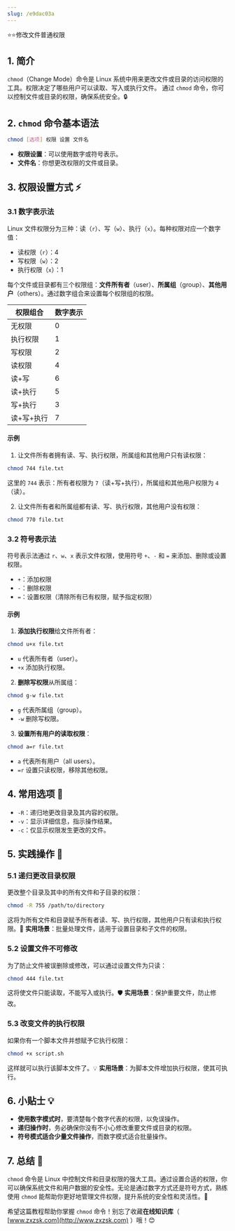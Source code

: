 ```yaml
---
slug: /e9dac03a
---
```



⭐⭐修改文件普通权限

## 1. 简介

`chmod`（Change Mode）命令是 Linux 系统中用来更改文件或目录的访问权限的工具。权限决定了哪些用户可以读取、写入或执行文件。
通过 `chmod` 命令，你可以控制文件或目录的权限，确保系统安全。🔒

## 2. `chmod` 命令基本语法

```bash
chmod [选项] 权限 设置 文件名
```

- **权限设置**：可以使用数字或符号表示。
- **文件名**：你想更改权限的文件或目录。

## 3. 权限设置方式 ⚡

### 3.1 数字表示法

Linux 文件权限分为三种：读（`r`）、写（`w`）、执行（`x`）。每种权限对应一个数字值：

- 读权限（`r`）：4
- 写权限（`w`）：2
- 执行权限（`x`）：1

每个文件或目录都有三个权限组：**文件所有者**（user）、**所属组**（group）、**其他用户**（others）。通过数字组合来设置每个权限组的权限。

| 权限组合 | 数字表示 |
|----------|----------|
| 无权限   | 0        |
| 执行权限 | 1        |
| 写权限   | 2        |
| 读权限   | 4        |
| 读+写    | 6        |
| 读+执行  | 5        |
| 写+执行  | 3        |
| 读+写+执行 | 7      |

#### 示例

1. 让文件所有者拥有读、写、执行权限，所属组和其他用户只有读权限：

```bash
chmod 744 file.txt
```

这里的 `744` 表示：所有者权限为 `7`（读+写+执行），所属组和其他用户权限为 `4`（读）。

2. 让文件所有者和所属组都有读、写、执行权限，其他用户没有权限：

```bash
chmod 770 file.txt
```

### 3.2 符号表示法

符号表示法通过 `r`、`w`、`x` 表示文件权限，使用符号 `+`、`-` 和 `=` 来添加、删除或设置权限。

- `+`：添加权限
- `-`：删除权限
- `=`：设置权限（清除所有已有权限，赋予指定权限）

#### 示例

1. **添加执行权限**给文件所有者：

```bash
chmod u+x file.txt
```

- `u` 代表所有者（user）。
- `+x` 添加执行权限。

2. **删除写权限**从所属组：

```bash
chmod g-w file.txt
```

- `g` 代表所属组（group）。
- `-w` 删除写权限。

3. **设置所有用户的读取权限**：

```bash
chmod a=r file.txt
```

- `a` 代表所有用户（all users）。
- `=r` 设置只读权限，移除其他权限。

## 4. 常用选项 📝

- `-R`：递归地更改目录及其内容的权限。
- `-v`：显示详细信息，指示操作结果。
- `-c`：仅显示权限发生更改的文件。

## 5. 实践操作 🎯

### 5.1 递归更改目录权限

更改整个目录及其中的所有文件和子目录的权限：

```bash
chmod -R 755 /path/to/directory
```

这将为所有文件和目录赋予所有者读、写、执行权限，其他用户只有读和执行权限。🔄 **实用场景**：批量处理文件，适用于设置目录和子文件的权限。

### 5.2 设置文件不可修改

为了防止文件被误删除或修改，可以通过设置文件为只读：

```bash
chmod 444 file.txt
```

这将使文件只能读取，不能写入或执行。🛡️ **实用场景**：保护重要文件，防止修改。

### 5.3 改变文件的执行权限

如果你有一个脚本文件并想赋予它执行权限：

```bash
chmod +x script.sh
```

这样就可以执行该脚本文件了。💡 **实用场景**：为脚本文件增加执行权限，使其可执行。

## 6. 小贴士 💡

- **使用数字模式时**，要清楚每个数字代表的权限，以免误操作。
- **递归操作时**，务必确保你没有不小心修改重要文件或目录的权限。
- **符号模式适合少量文件操作**，而数字模式适合批量操作。

## 7. 总结 🎯

`chmod` 命令是 Linux 中控制文件和目录权限的强大工具。通过设置合适的权限，你可以确保系统文件和用户数据的安全性。无论是通过数字方式还是符号方式，熟练使用 `chmod` 能帮助你更好地管理文件权限，提升系统的安全性和灵活性。🔐

希望这篇教程帮助你掌握 `chmod` 命令！别忘了收藏**在线知识库**（ [www.zxzsk.com](http://www.zxzsk.com) ）哦！😊
